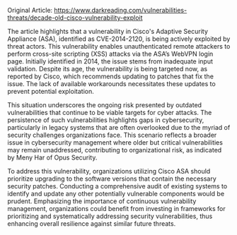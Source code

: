 Original Article: https://www.darkreading.com/vulnerabilities-threats/decade-old-cisco-vulnerability-exploit

The article highlights that a vulnerability in Cisco's Adaptive Security Appliance (ASA), identified as CVE-2014-2120, is being actively exploited by threat actors. This vulnerability enables unauthenticated remote attackers to perform cross-site scripting (XSS) attacks via the ASA’s WebVPN login page. Initially identified in 2014, the issue stems from inadequate input validation. Despite its age, the vulnerability is being targeted now, as reported by Cisco, which recommends updating to patches that fix the issue. The lack of available workarounds necessitates these updates to prevent potential exploitation.

This situation underscores the ongoing risk presented by outdated vulnerabilities that continue to be viable targets for cyber attacks. The persistence of such vulnerabilities highlights gaps in cybersecurity, particularly in legacy systems that are often overlooked due to the myriad of security challenges organizations face. This scenario reflects a broader issue in cybersecurity management where older but critical vulnerabilities may remain unaddressed, contributing to organizational risk, as indicated by Meny Har of Opus Security.

To address this vulnerability, organizations utilizing Cisco ASA should prioritize upgrading to the software versions that contain the necessary security patches. Conducting a comprehensive audit of existing systems to identify and update any other potentially vulnerable components would be prudent. Emphasizing the importance of continuous vulnerability management, organizations could benefit from investing in frameworks for prioritizing and systematically addressing security vulnerabilities, thus enhancing overall resilience against similar future threats.